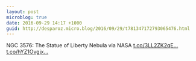 ```yaml
---
layout: post
microblog: true
date: 2016-09-29 14:17 +1000
guid: http://desparoz.micro.blog/2016/09/29/t781347172793065476.html
---
```

NGC 3576: The Statue of Liberty Nebula  via NASA [t.co/3LL2ZK2qE...](https://t.co/3LL2ZK2qEP) [t.co/hYZ1Ovgjx...](https://t.co/hYZ1OvgjxD)
